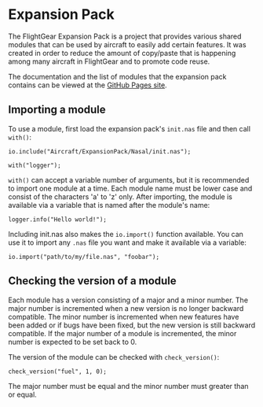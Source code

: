 Expansion Pack
==============

The FlightGear Expansion Pack is a project that provides various shared modules that can be used by aircraft to easily add certain features. It was created in order to reduce the amount of copy/paste that is happening among many aircraft in FlightGear and to promote code reuse.

The documentation and the list of modules that the expansion pack contains can be viewed at the [GitHub Pages site][url-gh-pages].

Importing a module
------------------

To use a module, first load the expansion pack's `init.nas` file and then call `with()`:

    io.include("Aircraft/ExpansionPack/Nasal/init.nas");

    with("logger");

`with()` can accept a variable number of arguments, but it is recommended to import one module at a time. Each module name must be lower case and consist of the characters 'a' to 'z' only. After importing, the module is available via a variable that is named after the module's name:

    logger.info("Hello world!");

Including init.nas also makes the `io.import()` function available. You can use it to import any `.nas` file you want and make it available via a variable:

    io.import("path/to/my/file.nas", "foobar");

Checking the version of a module
--------------------------------

Each module has a version consisting of a major and a minor number. The major number is incremented when a new version is no longer backward compatible. The minor number is incremented when new features have been added or if bugs have been fixed, but the new version is still backward compatible. If the major number of a module is incremented, the minor number is expected to be set back to 0.

The version of the module can be checked with `check_version()`:

    check_version("fuel", 1, 0);

The major number must be equal and the minor number must greater than or equal.

  [url-gh-pages]: https://onox.github.io/ExpansionPack
